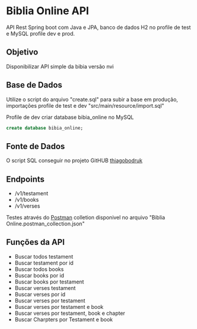 # Biblia Online API

API Rest Spring boot com Java e JPA, banco de dados H2 no profile de test e MySQL profile dev e prod.

## Objetivo 

Disponibilizar API simple da bibia versão nvi

## Base de Dados

Utilize o script do arquivo "create.sql" para subir a base em produção, importações profile de test e dev "src/main/resource/import.sql"

Profile de dev criar database bibia_online no MySQL
```sql
create database bibia_online;
```

## Fonte de Dados

O script SQL conseguir no projeto GitHUB [thiagobodruk](https://github.com/thiagobodruk/biblia)

## Endpoints
* /v1/testament
* /v1/books
* /v1/verses

Testes através do [Postman](https://www.postman.com/) colletion disponivel no arquivo "Biblia Online.postman_collection.json"

## Funções da API
* Buscar todos testament
* Buscar testament por id
* Buscar todos books
* Buscar books por id
* Buscar books por testament
* Buscar verses testament
* Buscar verses por id
* Buscar verses por testament
* Buscar verses por testament e book
* Buscar verses por testament, book e chapter
* Buscar Charpters por Testament e book